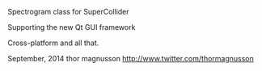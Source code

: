 Spectrogram class for SuperCollider

Supporting the new Qt GUI framework

Cross-platform and all that.

September, 2014
thor magnusson
http://www.twitter.com/thormagnusson